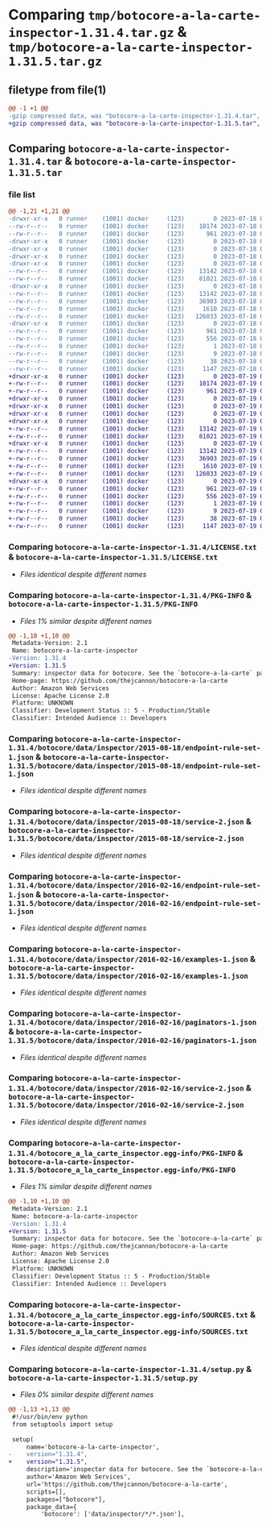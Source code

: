 # Comparing `tmp/botocore-a-la-carte-inspector-1.31.4.tar.gz` & `tmp/botocore-a-la-carte-inspector-1.31.5.tar.gz`

## filetype from file(1)

```diff
@@ -1 +1 @@
-gzip compressed data, was "botocore-a-la-carte-inspector-1.31.4.tar", last modified: Tue Jul 18 01:55:10 2023, max compression
+gzip compressed data, was "botocore-a-la-carte-inspector-1.31.5.tar", last modified: Wed Jul 19 02:43:52 2023, max compression
```

## Comparing `botocore-a-la-carte-inspector-1.31.4.tar` & `botocore-a-la-carte-inspector-1.31.5.tar`

### file list

```diff
@@ -1,21 +1,21 @@
-drwxr-xr-x   0 runner    (1001) docker     (123)        0 2023-07-18 01:55:10.600227 botocore-a-la-carte-inspector-1.31.4/
--rw-r--r--   0 runner    (1001) docker     (123)    10174 2023-07-18 01:55:10.000000 botocore-a-la-carte-inspector-1.31.4/LICENSE.txt
--rw-r--r--   0 runner    (1001) docker     (123)      961 2023-07-18 01:55:10.600227 botocore-a-la-carte-inspector-1.31.4/PKG-INFO
-drwxr-xr-x   0 runner    (1001) docker     (123)        0 2023-07-18 01:55:10.600227 botocore-a-la-carte-inspector-1.31.4/botocore/
-drwxr-xr-x   0 runner    (1001) docker     (123)        0 2023-07-18 01:55:10.600227 botocore-a-la-carte-inspector-1.31.4/botocore/data/
-drwxr-xr-x   0 runner    (1001) docker     (123)        0 2023-07-18 01:55:10.600227 botocore-a-la-carte-inspector-1.31.4/botocore/data/inspector/
-drwxr-xr-x   0 runner    (1001) docker     (123)        0 2023-07-18 01:55:10.600227 botocore-a-la-carte-inspector-1.31.4/botocore/data/inspector/2015-08-18/
--rw-r--r--   0 runner    (1001) docker     (123)    13142 2023-07-18 01:54:50.000000 botocore-a-la-carte-inspector-1.31.4/botocore/data/inspector/2015-08-18/endpoint-rule-set-1.json
--rw-r--r--   0 runner    (1001) docker     (123)    81021 2023-07-18 01:54:50.000000 botocore-a-la-carte-inspector-1.31.4/botocore/data/inspector/2015-08-18/service-2.json
-drwxr-xr-x   0 runner    (1001) docker     (123)        0 2023-07-18 01:55:10.600227 botocore-a-la-carte-inspector-1.31.4/botocore/data/inspector/2016-02-16/
--rw-r--r--   0 runner    (1001) docker     (123)    13142 2023-07-18 01:54:50.000000 botocore-a-la-carte-inspector-1.31.4/botocore/data/inspector/2016-02-16/endpoint-rule-set-1.json
--rw-r--r--   0 runner    (1001) docker     (123)    36903 2023-07-18 01:54:50.000000 botocore-a-la-carte-inspector-1.31.4/botocore/data/inspector/2016-02-16/examples-1.json
--rw-r--r--   0 runner    (1001) docker     (123)     1610 2023-07-18 01:54:50.000000 botocore-a-la-carte-inspector-1.31.4/botocore/data/inspector/2016-02-16/paginators-1.json
--rw-r--r--   0 runner    (1001) docker     (123)   126033 2023-07-18 01:54:50.000000 botocore-a-la-carte-inspector-1.31.4/botocore/data/inspector/2016-02-16/service-2.json
-drwxr-xr-x   0 runner    (1001) docker     (123)        0 2023-07-18 01:55:10.600227 botocore-a-la-carte-inspector-1.31.4/botocore_a_la_carte_inspector.egg-info/
--rw-r--r--   0 runner    (1001) docker     (123)      961 2023-07-18 01:55:10.000000 botocore-a-la-carte-inspector-1.31.4/botocore_a_la_carte_inspector.egg-info/PKG-INFO
--rw-r--r--   0 runner    (1001) docker     (123)      556 2023-07-18 01:55:10.000000 botocore-a-la-carte-inspector-1.31.4/botocore_a_la_carte_inspector.egg-info/SOURCES.txt
--rw-r--r--   0 runner    (1001) docker     (123)        1 2023-07-18 01:55:10.000000 botocore-a-la-carte-inspector-1.31.4/botocore_a_la_carte_inspector.egg-info/dependency_links.txt
--rw-r--r--   0 runner    (1001) docker     (123)        9 2023-07-18 01:55:10.000000 botocore-a-la-carte-inspector-1.31.4/botocore_a_la_carte_inspector.egg-info/top_level.txt
--rw-r--r--   0 runner    (1001) docker     (123)       38 2023-07-18 01:55:10.600227 botocore-a-la-carte-inspector-1.31.4/setup.cfg
--rw-r--r--   0 runner    (1001) docker     (123)     1147 2023-07-18 01:55:10.000000 botocore-a-la-carte-inspector-1.31.4/setup.py
+drwxr-xr-x   0 runner    (1001) docker     (123)        0 2023-07-19 02:43:52.011526 botocore-a-la-carte-inspector-1.31.5/
+-rw-r--r--   0 runner    (1001) docker     (123)    10174 2023-07-19 02:43:51.000000 botocore-a-la-carte-inspector-1.31.5/LICENSE.txt
+-rw-r--r--   0 runner    (1001) docker     (123)      961 2023-07-19 02:43:52.011526 botocore-a-la-carte-inspector-1.31.5/PKG-INFO
+drwxr-xr-x   0 runner    (1001) docker     (123)        0 2023-07-19 02:43:52.011526 botocore-a-la-carte-inspector-1.31.5/botocore/
+drwxr-xr-x   0 runner    (1001) docker     (123)        0 2023-07-19 02:43:52.011526 botocore-a-la-carte-inspector-1.31.5/botocore/data/
+drwxr-xr-x   0 runner    (1001) docker     (123)        0 2023-07-19 02:43:52.011526 botocore-a-la-carte-inspector-1.31.5/botocore/data/inspector/
+drwxr-xr-x   0 runner    (1001) docker     (123)        0 2023-07-19 02:43:52.011526 botocore-a-la-carte-inspector-1.31.5/botocore/data/inspector/2015-08-18/
+-rw-r--r--   0 runner    (1001) docker     (123)    13142 2023-07-19 02:43:32.000000 botocore-a-la-carte-inspector-1.31.5/botocore/data/inspector/2015-08-18/endpoint-rule-set-1.json
+-rw-r--r--   0 runner    (1001) docker     (123)    81021 2023-07-19 02:43:32.000000 botocore-a-la-carte-inspector-1.31.5/botocore/data/inspector/2015-08-18/service-2.json
+drwxr-xr-x   0 runner    (1001) docker     (123)        0 2023-07-19 02:43:52.011526 botocore-a-la-carte-inspector-1.31.5/botocore/data/inspector/2016-02-16/
+-rw-r--r--   0 runner    (1001) docker     (123)    13142 2023-07-19 02:43:32.000000 botocore-a-la-carte-inspector-1.31.5/botocore/data/inspector/2016-02-16/endpoint-rule-set-1.json
+-rw-r--r--   0 runner    (1001) docker     (123)    36903 2023-07-19 02:43:32.000000 botocore-a-la-carte-inspector-1.31.5/botocore/data/inspector/2016-02-16/examples-1.json
+-rw-r--r--   0 runner    (1001) docker     (123)     1610 2023-07-19 02:43:32.000000 botocore-a-la-carte-inspector-1.31.5/botocore/data/inspector/2016-02-16/paginators-1.json
+-rw-r--r--   0 runner    (1001) docker     (123)   126033 2023-07-19 02:43:32.000000 botocore-a-la-carte-inspector-1.31.5/botocore/data/inspector/2016-02-16/service-2.json
+drwxr-xr-x   0 runner    (1001) docker     (123)        0 2023-07-19 02:43:52.011526 botocore-a-la-carte-inspector-1.31.5/botocore_a_la_carte_inspector.egg-info/
+-rw-r--r--   0 runner    (1001) docker     (123)      961 2023-07-19 02:43:51.000000 botocore-a-la-carte-inspector-1.31.5/botocore_a_la_carte_inspector.egg-info/PKG-INFO
+-rw-r--r--   0 runner    (1001) docker     (123)      556 2023-07-19 02:43:51.000000 botocore-a-la-carte-inspector-1.31.5/botocore_a_la_carte_inspector.egg-info/SOURCES.txt
+-rw-r--r--   0 runner    (1001) docker     (123)        1 2023-07-19 02:43:51.000000 botocore-a-la-carte-inspector-1.31.5/botocore_a_la_carte_inspector.egg-info/dependency_links.txt
+-rw-r--r--   0 runner    (1001) docker     (123)        9 2023-07-19 02:43:51.000000 botocore-a-la-carte-inspector-1.31.5/botocore_a_la_carte_inspector.egg-info/top_level.txt
+-rw-r--r--   0 runner    (1001) docker     (123)       38 2023-07-19 02:43:52.011526 botocore-a-la-carte-inspector-1.31.5/setup.cfg
+-rw-r--r--   0 runner    (1001) docker     (123)     1147 2023-07-19 02:43:51.000000 botocore-a-la-carte-inspector-1.31.5/setup.py
```

### Comparing `botocore-a-la-carte-inspector-1.31.4/LICENSE.txt` & `botocore-a-la-carte-inspector-1.31.5/LICENSE.txt`

 * *Files identical despite different names*

### Comparing `botocore-a-la-carte-inspector-1.31.4/PKG-INFO` & `botocore-a-la-carte-inspector-1.31.5/PKG-INFO`

 * *Files 1% similar despite different names*

```diff
@@ -1,10 +1,10 @@
 Metadata-Version: 2.1
 Name: botocore-a-la-carte-inspector
-Version: 1.31.4
+Version: 1.31.5
 Summary: inspector data for botocore. See the `botocore-a-la-carte` package for more info.
 Home-page: https://github.com/thejcannon/botocore-a-la-carte
 Author: Amazon Web Services
 License: Apache License 2.0
 Platform: UNKNOWN
 Classifier: Development Status :: 5 - Production/Stable
 Classifier: Intended Audience :: Developers
```

### Comparing `botocore-a-la-carte-inspector-1.31.4/botocore/data/inspector/2015-08-18/endpoint-rule-set-1.json` & `botocore-a-la-carte-inspector-1.31.5/botocore/data/inspector/2015-08-18/endpoint-rule-set-1.json`

 * *Files identical despite different names*

### Comparing `botocore-a-la-carte-inspector-1.31.4/botocore/data/inspector/2015-08-18/service-2.json` & `botocore-a-la-carte-inspector-1.31.5/botocore/data/inspector/2015-08-18/service-2.json`

 * *Files identical despite different names*

### Comparing `botocore-a-la-carte-inspector-1.31.4/botocore/data/inspector/2016-02-16/endpoint-rule-set-1.json` & `botocore-a-la-carte-inspector-1.31.5/botocore/data/inspector/2016-02-16/endpoint-rule-set-1.json`

 * *Files identical despite different names*

### Comparing `botocore-a-la-carte-inspector-1.31.4/botocore/data/inspector/2016-02-16/examples-1.json` & `botocore-a-la-carte-inspector-1.31.5/botocore/data/inspector/2016-02-16/examples-1.json`

 * *Files identical despite different names*

### Comparing `botocore-a-la-carte-inspector-1.31.4/botocore/data/inspector/2016-02-16/paginators-1.json` & `botocore-a-la-carte-inspector-1.31.5/botocore/data/inspector/2016-02-16/paginators-1.json`

 * *Files identical despite different names*

### Comparing `botocore-a-la-carte-inspector-1.31.4/botocore/data/inspector/2016-02-16/service-2.json` & `botocore-a-la-carte-inspector-1.31.5/botocore/data/inspector/2016-02-16/service-2.json`

 * *Files identical despite different names*

### Comparing `botocore-a-la-carte-inspector-1.31.4/botocore_a_la_carte_inspector.egg-info/PKG-INFO` & `botocore-a-la-carte-inspector-1.31.5/botocore_a_la_carte_inspector.egg-info/PKG-INFO`

 * *Files 1% similar despite different names*

```diff
@@ -1,10 +1,10 @@
 Metadata-Version: 2.1
 Name: botocore-a-la-carte-inspector
-Version: 1.31.4
+Version: 1.31.5
 Summary: inspector data for botocore. See the `botocore-a-la-carte` package for more info.
 Home-page: https://github.com/thejcannon/botocore-a-la-carte
 Author: Amazon Web Services
 License: Apache License 2.0
 Platform: UNKNOWN
 Classifier: Development Status :: 5 - Production/Stable
 Classifier: Intended Audience :: Developers
```

### Comparing `botocore-a-la-carte-inspector-1.31.4/botocore_a_la_carte_inspector.egg-info/SOURCES.txt` & `botocore-a-la-carte-inspector-1.31.5/botocore_a_la_carte_inspector.egg-info/SOURCES.txt`

 * *Files identical despite different names*

### Comparing `botocore-a-la-carte-inspector-1.31.4/setup.py` & `botocore-a-la-carte-inspector-1.31.5/setup.py`

 * *Files 0% similar despite different names*

```diff
@@ -1,13 +1,13 @@
 #!/usr/bin/env python
 from setuptools import setup
 
 setup(
     name='botocore-a-la-carte-inspector',
-    version="1.31.4",
+    version="1.31.5",
     description='inspector data for botocore. See the `botocore-a-la-carte` package for more info.',
     author='Amazon Web Services',
     url='https://github.com/thejcannon/botocore-a-la-carte',
     scripts=[],
     packages=["botocore"],
     package_data={
         'botocore': ['data/inspector/*/*.json'],
```

